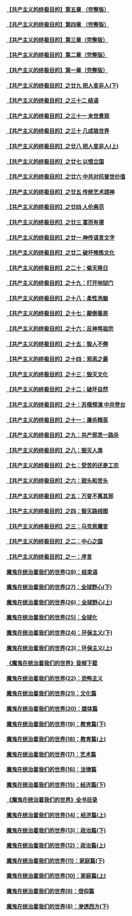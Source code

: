 #### [【共产主义的终极目的】第五章 （完整版）](../pages/nsc422/n11428912.md?t=08131043) 

#### [【共产主义的终极目的】第四章 （完整版）](../pages/nsc422/n11428907.md?t=08131043) 

#### [【共产主义的终极目的】第三章（完整版）](../pages/nsc422/n11428848.md?t=08131043) 

#### [【共产主义的终极目的】第二章（完整版）](../pages/nsc422/n11428831.md?t=08131043) 

#### [【共产主义的终极目的】第一章（完整版）](../pages/nsc422/n11417651.md?t=08131043) 

#### [【共产主义的终极目的】之廿九 把人变非人(下)](../pages/nsc422/n11344140.md?t=08131043) 

#### [【共产主义的终极目的】之三十二 结语](../pages/nsc422/n11360535.md?t=08131043) 

#### [【共产主义的终极目的】之三十一 末世景观](../pages/nsc422/n11351129.md?t=08131043) 

#### [【共产主义的终极目的】之三十 几成狼世界](../pages/nsc422/n11348280.md?t=08131043) 

#### [【共产主义的终极目的】之廿八 把人变非人(上)](../pages/nsc422/n11340492.md?t=08131043) 

#### [【共产主义的终极目的】之廿七 以恨立国](../pages/nsc422/n11336944.md?t=08131043) 

#### [【共产主义的终极目的】之廿六 中共对抗普世价值](../pages/nsc422/n11324785.md?t=08131043) 

#### [【共产主义的终极目的】之廿五 传统艺术颂神](../pages/nsc422/n11296396.md?t=08131043) 

#### [【共产主义的终极目的】之廿四 人伦典范](../pages/nsc422/n11296397.md?t=08131043) 

#### [【共产主义的终极目的】之廿三 富而有德](../pages/nsc422/n11283598.md?t=08131043) 

#### [【共产主义的终极目的】之廿一 神传语言文字](../pages/nsc422/n11263265.md?t=08131043) 

#### [【共产主义的终极目的】之廿二 破坏修炼文化](../pages/nsc422/n11245728.md?t=08131043) 

#### [【共产主义的终极目的】之二十：偷天换日](../pages/nsc422/n11238846.md?t=08131043) 

#### [【共产主义的终极目的】之十九：打开地狱门](../pages/nsc422/n11206376.md?t=08131043) 

#### [【共产主义的终极目的】之十八：柔性洗脑](../pages/nsc422/n11199994.md?t=08131043) 

#### [【共产主义的终极目的】之十七：颠倒善恶](../pages/nsc422/n11179782.md?t=08131043) 

#### [【共产主义的终极目的】之十六：反神骂祖宗](../pages/nsc422/n11166798.md?t=08131043) 

#### [【共产主义的终极目的】之十五：毁人不倦](../pages/nsc422/n11166792.md?t=08131043) 

#### [【共产主义的终极目的】之十四：邪恶之最](../pages/nsc422/n11150249.md?t=08131043) 

#### [【共产主义的终极目的】之十三：毁灭文化](../pages/nsc422/n11135227.md?t=08131043) 

#### [【共产主义的终极目的】之十二：破坏自然](../pages/nsc422/n11135214.md?t=08131043) 

#### [【共产主义的终极目的】之十：苏俄预演 中共登台](../pages/nsc422/n11118424.md?t=08131043) 

#### [【共产主义的终极目的】之十一：屠杀精英](../pages/nsc422/n11118442.md?t=08131043) 

#### [【共产主义的终极目的】之九：共产邪灵一路杀](../pages/nsc422/n11114139.md?t=08131043) 

#### [【共产主义的终极目的】之八：毁灭人类](../pages/nsc422/n11108503.md?t=08131043) 

#### [【共产主义的终极目的】之七：受苦的还是工农](../pages/nsc422/n11101809.md?t=08131043) 

#### [【共产主义的终极目的】之六：甜头和苦头](../pages/nsc422/n11096971.md?t=08131043) 

#### [【共产主义的终极目的】之五：万变不离其邪](../pages/nsc422/n11091285.md?t=08131043) 

#### [【共产主义的终极目的】之四：毁灭路线图](../pages/nsc422/n11086284.md?t=08131043) 

#### [【共产主义的终极目的】之三：马克思魔变](../pages/nsc422/n11061941.md?t=08131043) 

#### [【共产主义的终极目的】之二：中心之国](../pages/nsc422/n11047728.md?t=08131043) 

#### [【共产主义的终极目的】之一：序言](../pages/nsc422/n11086077.md?t=08131043) 

#### [魔鬼在统治着我们的世界(28)：结束语](../pages/nsc422/n10936246.md?t=08131043) 

#### [魔鬼在统治着我们的世界(27)：全球野心(下)](../pages/nsc422/n10928319.md?t=08131043) 

#### [魔鬼在统治着我们的世界(26)：全球野心(上)](../pages/nsc422/n10900318.md?t=08131043) 

#### [魔鬼在统治着我们的世界(25)：全球化](../pages/nsc422/n10788205.md?t=08131043) 

#### [魔鬼在统治着我们的世界(24)：环保主义(下)](../pages/nsc422/n10695307.md?t=08131043) 

#### [魔鬼在统治着我们的世界(23)：环保主义(上)](../pages/nsc422/n10688613.md?t=08131043) 

#### [《魔鬼在统治着我们的世界》音频下载](../pages/nsc422/n10635553.md?t=08131043) 

#### [魔鬼在统治着我们的世界(22)：恐怖主义](../pages/nsc422/n10614727.md?t=08131043) 

#### [魔鬼在统治着我们的世界(21)：文化篇](../pages/nsc422/n10597706.md?t=08131043) 

#### [魔鬼在统治着我们的世界(20)：媒体篇](../pages/nsc422/n10586579.md?t=08131043) 

#### [魔鬼在统治着我们的世界(19)：教育篇(下)](../pages/nsc422/n10564808.md?t=08131043) 

#### [魔鬼在统治着我们的世界(18)：教育篇(上)](../pages/nsc422/n10526970.md?t=08131043) 

#### [魔鬼在统治着我们的世界(17)：艺术篇](../pages/nsc422/n10499093.md?t=08131043) 

#### [魔鬼在统治着我们的世界(16)：法律篇](../pages/nsc422/n10485969.md?t=08131043) 

#### [魔鬼在统治着我们的世界(15)：经济篇(下)](../pages/nsc422/n10469975.md?t=08131043) 

#### [《魔鬼在统治着我们的世界》全书目录](../pages/nsc422/n10464261.md?t=08131043) 

#### [魔鬼在统治着我们的世界(14)：经济篇(上)](../pages/nsc422/n10457370.md?t=08131043) 

#### [魔鬼在统治着我们的世界(13)：政治篇(下)](../pages/nsc422/n10448270.md?t=08131043) 

#### [魔鬼在统治着我们的世界(12)：政治篇(上)](../pages/nsc422/n10444576.md?t=08131043) 

#### [魔鬼在统治着我们的世界(11)：家庭篇(下)](../pages/nsc422/n10440961.md?t=08131043) 

#### [魔鬼在统治着我们的世界(10)：家庭篇(上)](../pages/nsc422/n10435448.md?t=08131043) 

#### [魔鬼在统治着我们的世界(9)：信仰篇](../pages/nsc422/n10432159.md?t=08131043) 

#### [魔鬼在统治着我们的世界(8)：渗透西方(下)](../pages/nsc422/n10429603.md?t=08131043) 

